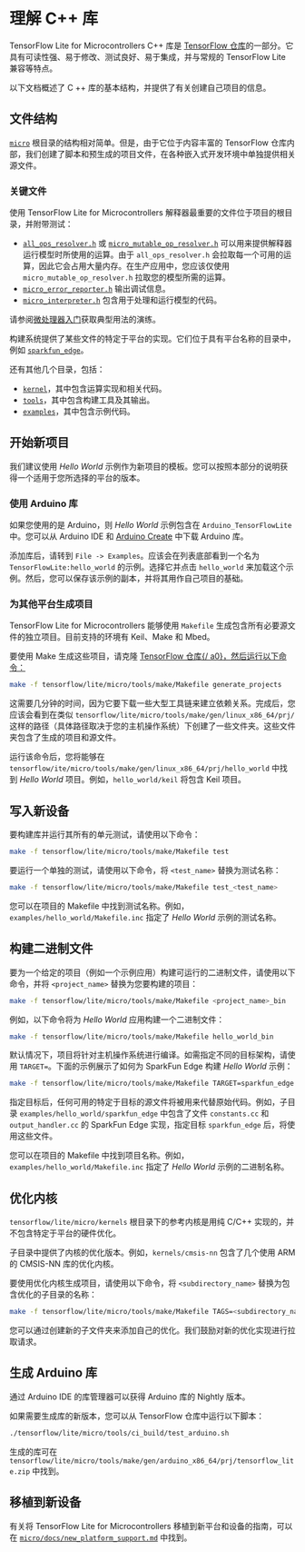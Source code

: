 # 理解 C++ 库

TensorFlow Lite for Microcontrollers C++ 库是 [TensorFlow 仓库](https://github.com/tensorflow/tflite-micro/blob/main/tensorflow/lite/micro)的一部分。它具有可读性强、易于修改、测试良好、易于集成，并与常规的 TensorFlow Lite 兼容等特点。

以下文档概述了 C ++ 库的基本结构，并提供了有关创建自己项目的信息。

## 文件结构

[`micro`](https://github.com/tensorflow/tflite-micro/blob/main/tensorflow/lite/micro) 根目录的结构相对简单。但是，由于它位于内容丰富的 TensorFlow 仓库内部，我们创建了脚本和预生成的项目文件，在各种嵌入式开发环境中单独提供相关源文件。

### 关键文件

使用 TensorFlow Lite for Microcontrollers 解释器最重要的文件位于项目的根目录，并附带测试：

- [`all_ops_resolver.h`](https://github.com/tensorflow/tflite-micro/blob/main/tensorflow/lite/micro/all_ops_resolver.h) 或 [`micro_mutable_op_resolver.h`](https://github.com/tensorflow/tflite-micro/blob/main/tensorflow/lite/micro/micro_mutable_op_resolver.h) 可以用来提供解释器运行模型时所使用的运算。由于 `all_ops_resolver.h` 会拉取每一个可用的运算，因此它会占用大量内存。在生产应用中，您应该仅使用 `micro_mutable_op_resolver.h` 拉取您的模型所需的运算。
- [`micro_error_reporter.h`](https://github.com/tensorflow/tflite-micro/blob/main/tensorflow/lite/micro/micro_error_reporter.h) 输出调试信息。
- [`micro_interpreter.h`](https://github.com/tensorflow/tflite-micro/blob/main/tensorflow/lite/micro/micro_interpreter.h) 包含用于处理和运行模型的代码。

请参阅[微处理器入门](get_started_low_level.md)获取典型用法的演练。

构建系统提供了某些文件的特定于平台的实现。它们位于具有平台名称的目录中，例如 [`sparkfun_edge`](https://github.com/tensorflow/tflite-micro/blob/main/tensorflow/lite/micro/sparkfun_edge)。

还有其他几个目录，包括：

- [`kernel`](https://github.com/tensorflow/tflite-micro/blob/main/tensorflow/lite/micro/kernels)，其中包含运算实现和相关代码。
- [`tools`](https://github.com/tensorflow/tflite-micro/blob/main/tensorflow/lite/micro/tools)，其中包含构建工具及其输出。
- [`examples`](https://github.com/tensorflow/tflite-micro/blob/main/tensorflow/lite/micro/examples)，其中包含示例代码。

## 开始新项目

我们建议使用 *Hello World* 示例作为新项目的模板。您可以按照本部分的说明获得一个适用于您所选择的平台的版本。

### 使用 Arduino 库

如果您使用的是 Arduino，则 *Hello World* 示例包含在 `Arduino_TensorFlowLite` 中。您可以从 Arduino IDE 和 [Arduino Create](https://create.arduino.cc/) 中下载 Arduino 库。

添加库后，请转到 `File -> Examples`。应该会在列表底部看到一个名为 `TensorFlowLite:hello_world` 的示例。选择它并点击 `hello_world` 来加载这个示例。然后，您可以保存该示例的副本，并将其用作自己项目的基础。

### 为其他平台生成项目

TensorFlow Lite for Microcontrollers 能够使用 `Makefile` 生成包含所有必要源文件的独立项目。目前支持的环境有 Keil、Make 和 Mbed。

要使用 Make 生成这些项目，请克隆 [TensorFlow 仓库{/ a0}，然后运行以下命令：](http://github.com/tensorflow/tensorflow)

```bash
make -f tensorflow/lite/micro/tools/make/Makefile generate_projects
```

这需要几分钟的时间，因为它要下载一些大型工具链来建立依赖关系。完成后，您应该会看到在类似 `tensorflow/lite/micro/tools/make/gen/linux_x86_64/prj/` 这样的路径（具体路径取决于您的主机操作系统）下创建了一些文件夹。这些文件夹包含了生成的项目和源文件。

运行该命令后，您将能够在 `tensorflow/ite/micro/tools/make/gen/linux_x86_64/prj/hello_world` 中找到 *Hello World* 项目。例如，`hello_world/keil` 将包含 Keil 项目。

## 写入新设备

要构建库并运行其所有的单元测试，请使用以下命令：

```bash
make -f tensorflow/lite/micro/tools/make/Makefile test
```

要运行一个单独的测试，请使用以下命令，将 `<test_name>` 替换为测试名称：

```bash
make -f tensorflow/lite/micro/tools/make/Makefile test_<test_name>
```

您可以在项目的 Makefile 中找到测试名称。例如，`examples/hello_world/Makefile.inc` 指定了 *Hello World* 示例的测试名称。

## 构建二进制文件

要为一个给定的项目（例如一个示例应用）构建可运行的二进制文件，请使用以下命令，并将 `<project_name>` 替换为您要构建的项目：

```bash
make -f tensorflow/lite/micro/tools/make/Makefile <project_name>_bin
```

例如，以下命令将为 *Hello World* 应用构建一个二进制文件：

```bash
make -f tensorflow/lite/micro/tools/make/Makefile hello_world_bin
```

默认情况下，项目将针对主机操作系统进行编译。如需指定不同的目标架构，请使用 `TARGET=`。下面的示例展示了如何为 SparkFun Edge 构建 *Hello World* 示例：

```bash
make -f tensorflow/lite/micro/tools/make/Makefile TARGET=sparkfun_edge hello_world_bin
```

指定目标后，任何可用的特定于目标的源文件将被用来代替原始代码。例如，子目录 `examples/hello_world/sparkfun_edge` 中包含了文件 `constants.cc` 和 `output_handler.cc` 的 SparkFun Edge 实现，指定目标 `sparkfun_edge` 后，将使用这些文件。

您可以在项目的 Makefile 中找到项目名称。例如，`examples/hello_world/Makefile.inc` 指定了 *Hello World* 示例的二进制名称。

## 优化内核

`tensorflow/lite/micro/kernels` 根目录下的参考内核是用纯 C/C++ 实现的，并不包含特定于平台的硬件优化。

子目录中提供了内核的优化版本。例如，`kernels/cmsis-nn` 包含了几个使用 ARM 的 CMSIS-NN 库的优化内核。

要使用优化内核生成项目，请使用以下命令，将 `<subdirectory_name>` 替换为包含优化的子目录的名称：

```bash
make -f tensorflow/lite/micro/tools/make/Makefile TAGS=<subdirectory_name> generate_projects
```

您可以通过创建新的子文件夹来添加自己的优化。我们鼓励对新的优化实现进行拉取请求。

## 生成 Arduino 库

通过 Arduino IDE 的库管理器可以获得 Arduino 库的 Nightly 版本。

如果需要生成库的新版本，您可以从 TensorFlow 仓库中运行以下脚本：

```bash
./tensorflow/lite/micro/tools/ci_build/test_arduino.sh
```

生成的库可在 `tensorflow/lite/micro/tools/make/gen/arduino_x86_64/prj/tensorflow_lite.zip` 中找到。

## 移植到新设备

有关将 TensorFlow Lite for Microcontrollers 移植到新平台和设备的指南，可以在 [`micro/docs/new_platform_support.md`](https://github.com/tensorflow/tflite-micro/blob/main/tensorflow/lite/micro/docs/new_platform_support.md) 中找到。
